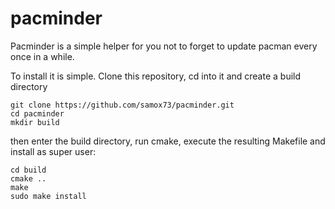 # pacminder
Pacminder is a simple helper for you not to forget to update pacman every once
in a while. 

To install it is simple. Clone this repository, cd into it and create a build directory
```
git clone https://github.com/samox73/pacminder.git
cd pacminder
mkdir build
```
then enter the build directory, run cmake, execute the resulting Makefile and
install as super user:
```
cd build
cmake ..
make
sudo make install
```
